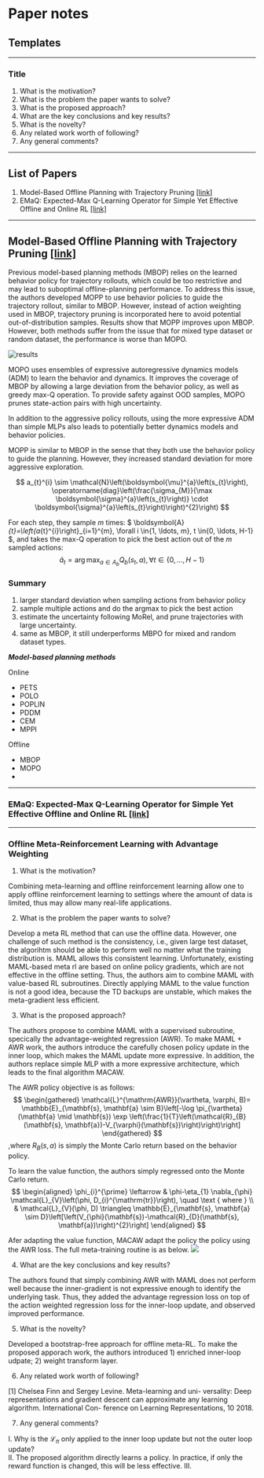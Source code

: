 # Paper notes

## Templates
----

### Title
1. What is the motivation?
2. What is the problem the paper wants to solve?
3. What is the proposed approach?
4. What are the key conclusions and key results?
5. What is the novelty?
6. Any related work worth of following?
7. Any general comments?
----

## List of Papers

1. Model-Based Offline Planning with Trajectory Pruning [[link]](https://arxiv.org/pdf/2105.07351.pdf)
2. EMaQ: Expected-Max Q-Learning Operator for Simple Yet Effective Offline and Online RL [[link]](http://proceedings.mlr.press/v139/ghasemipour21a/ghasemipour21a.pdf)

----

## Model-Based Offline Planning with Trajectory Pruning [[link]](https://arxiv.org/pdf/2105.07351.pdf)

Previous model-based planning methods (MBOP) relies on the learned behavior policy for trajectory rollouts, which could be too restrictive and may lead to suboptimal offline-planning performance. To address this issue, the authors developed MOPP to use behavior policies to guide the trajectory rollout, similar to MBOP. However, instead of action weighting used in MBOP, trajectory pruning is incorporated here to avoid potential out-of-distribution samples. Results show that MOPP improves upon MBOP. However, both methods suffer from the issue that for mixed type dataset or random dataset, the performance is worse than MOPO.  

![results](https://cdn.mathpix.com/snip/images/WX6g2uesVY7JW3d3dY6VG6Y7QpCx2ktfjLEDSgyzOsI.original.fullsize.png)

MOPO uses ensembles of expressive autoregressive dynamics models (ADM) to learn the behavior and dynamics. It improves the coverage of MBOP by allowing a large deviation from the behavior policy, as well as greedy max-Q operation. To provide safety against OOD samples, MOPO prunes state-action pairs with high uncertainty.  

In addition to the aggressive policy rollouts, using the more expressive ADM than simple MLPs also leads to potentially better dynamics models and behavior policies.  

MOPP is similar to MBOP in the sense that they both use the behavior policy to guide the planning. However, they increased standard deviation for more aggressive exploration.

$$
a_{t}^{i} \sim \mathcal{N}\left(\boldsymbol{\mu}^{a}\left(s_{t}\right), \operatorname{diag}\left(\frac{\sigma_{M}}{\max \boldsymbol{\sigma}^{a}\left(s_{t}\right)} \cdot \boldsymbol{\sigma}^{a}\left(s_{t}\right)\right)^{2}\right)
$$

For each step, they sample $m$ times:
$
\boldsymbol{A}_{t}=\left\{a_{t}^{i}\right\}_{i=1}^{m}, \forall i \in\{1, \ldots, m\}, t \in\{0, \ldots, H-1\}
$, 
and takes the max-Q operation to pick the best action out of the $m$ sampled actions:
$$
\hat{a}_{t}=\arg \max _{a \in A_{b}} Q_{b}\left(s_{t}, a\right), \forall t \in\{0, \ldots, H-1\}
$$

### Summary

1. larger standard deviation when sampling actions from behavior policy  
2. sample multiple actions and do the argmax to pick the best action  
3. estimate the uncertainty following MoRel, and prune trajectories with large uncertainty. 
4. same as MBOP, it still underperforms MBPO for mixed and random dataset types. 

***Model-based planning methods***  

Online

* PETS
* POLO
* POPLIN
* PDDM
* CEM
* MPPI

Offline

* MBOP
* MOPO  
* 
----
###  EMaQ: Expected-Max Q-Learning Operator for Simple Yet Effective Offline and Online RL [[link]](http://proceedings.mlr.press/v139/ghasemipour21a/ghasemipour21a.pdf)  

----

### Offline Meta-Reinforcement Learning with Advantage Weighting
1. What is the motivation?

Combining meta-learning and offline reinforcement learning allow one to apply offline reinforcement learning to settings where the amount of data is limited, thus may allow many real-life applications. 

2. What is the problem the paper wants to solve?

Develop a meta RL method that can use the offline data. However, one challenge of such method is the consistency, i.e., given large test dataset, the algorihtm should be able to perform well no matter what the training distribution is. MAML allows this consistent learning. Unfortunately, existing MAML-based meta rl are based on online policy gradients, which are not effective in the offline setting. Thus, the authors aim to combine MAML with value-based RL subroutines. Directly applying MAML to the value function is not a good idea, because the TD backups are unstable, which makes the meta-gradient less efficient. 

3. What is the proposed approach?

The authors propose to combine MAML with a supervised subroutine, specically the advantage-weighted regression (AWR). To make MAML + AWR work, the authors introduce the carefully chosen policy update in the inner loop, which makes the MAML update more expressive. In addition, the authors replace simple MLP with a more expressive architecture, which leads to the final algorithm MACAW.

The AWR policy objective is as follows:
$$
\begin{gathered}
\mathcal{L}^{\mathrm{AWR}}(\vartheta, \varphi, B)= 
\mathbb{E}_{\mathbf{s}, \mathbf{a} \sim B}\left[-\log \pi_{\vartheta}(\mathbf{a} \mid \mathbf{s}) \exp \left(\frac{1}{T}\left(\mathcal{R}_{B}(\mathbf{s}, \mathbf{a})-V_{\varphi}(\mathbf{s})\right)\right)\right]
\end{gathered}
$$
,where $R_B(s,a)$ is simply the Monte Carlo return based on the behavior policy. 

To learn the value function, the authors simply regressed onto the Monte Carlo return. 
$$
\begin{aligned}
\phi_{i}^{\prime} \leftarrow & \phi-\eta_{1} \nabla_{\phi} \mathcal{L}_{V}\left(\phi, D_{i}^{\mathrm{tr}}\right), \quad \text { where } \\
& \mathcal{L}_{V}(\phi, D) \triangleq \mathbb{E}_{\mathbf{s}, \mathbf{a} \sim D}\left[\left(V_{\phi}(\mathbf{s})-\mathcal{R}_{D}(\mathbf{s}, \mathbf{a})\right)^{2}\right]
\end{aligned}
$$

Afer adapting the value function, MACAW adapt the policy the policy using the AWR loss. The full meta-training routine is as below. 
![](https://cdn.mathpix.com/snip/images/NSSdEH6BvQ0aooP8kzWexkt1q8EFddoTFXEEwvn4Zqg.original.fullsize.png)


4. What are the key conclusions and key results?

The authors found that simply combining AWR with MAML does not perform well because the inner-gradient is not expressive enough to identify the underlying task. Thus, they added the advantage regression loss on top of the action weighted regression loss for the inner-loop update, and observed improved performance. 

5. What is the novelty?

Developed a bootstrap-free approach for offline meta-RL. To make the proposed apporach work, the authors introduced 1) enriched inner-loop udpate; 2) weight transform layer. 

6. Any related work worth of following?

[1] Chelsea Finn and Sergey Levine. Meta-learning and uni- versality: Deep representations and gradient descent can approximate any learning algorithm. International Con- ference on Learning Representations, 10 2018.  

7. Any general comments?

I. Why is the $\mathcal{L}_\pi$ only applied to the inner loop update but not the outer loop update?  
II. The proposed algorithm directly learns a policy. In practice, if only the reward function is changed, this will be less effective. 
III. 